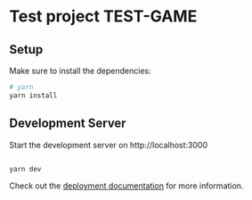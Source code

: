 # Test project TEST-GAME

## Setup

Make sure to install the dependencies:

```bash
# yarn
yarn install

```

## Development Server

Start the development server on http://localhost:3000

```bash

yarn dev

```

Check out the [deployment documentation](https://nuxt.com/docs/getting-started/deployment) for more information.
